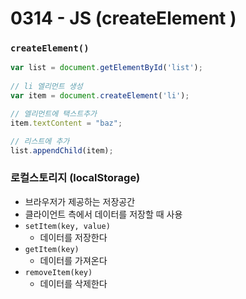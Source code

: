 # 0314 - JS (createElement )

### `createElement()`

```jsx
var list = document.getElementById('list');
        
// li 엘리먼트 생성
var item = document.createElement('li');

// 엘리먼트에 택스트추가
item.textContent = "baz";

// 리스트에 추가
list.appendChild(item);
```

### 로컬스토리지 (localStorage)

- 브라우저가 제공하는 저장공간
- 클라이언트 측에서 데이터를 저장할 때 사용
- `setItem(key, value)`
    - 데이터를 저장한다
- `getItem(key)`
    - 데이터를 가져온다
- `removeItem(key)`
    - 데이터를 삭제한다
